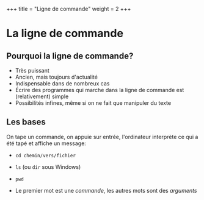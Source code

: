 +++
title = "Ligne de commande"
weight = 2
+++

# La ligne de commande

## Pourquoi la ligne de commande?

* Très puissant
* Ancien, mais toujours d'actualité
* Indispensable dans de nombreux cas
* Écrire des programmes qui marche dans la ligne de commande est (relativement) simple
* Possibilités infines, même si on ne fait que manipuler du texte

## Les bases

On tape un commande, on appuie sur entrée, l'ordinateur interprète ce qui a été tapé et affiche un message:

* `cd chemin/vers/fichier`
* `ls` (ou `dir` sous Windows)
* `pwd`

* Le premier mot est une *commande*, les autres mots sont des *arguments*

